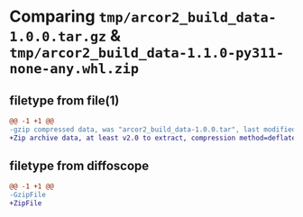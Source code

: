 # Comparing `tmp/arcor2_build_data-1.0.0.tar.gz` & `tmp/arcor2_build_data-1.1.0-py311-none-any.whl.zip`

## filetype from file(1)

```diff
@@ -1 +1 @@
-gzip compressed data, was "arcor2_build_data-1.0.0.tar", last modified: Tue Feb 14 12:55:50 2023, max compression
+Zip archive data, at least v2.0 to extract, compression method=deflate
```

## filetype from diffoscope

```diff
@@ -1 +1 @@
-GzipFile
+ZipFile
```

